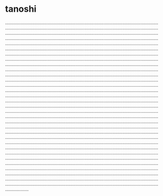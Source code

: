 # tanoshi

...................................................................................................................................................................................................................................................................................................................................................................................................................................................................................................................................................................................................................................................................................................................................................................................................................................................................................................................................................................................................................................................................................................................................................................................................................................................................................................................................................................................................................................................................................................................................................................................................................................................................................................................................................................................................................................................................................................................................................................................................................................................................................................................................................................................................................................................................................................................................................................................................................................................................................................................................................................................................................................................................................................................................................................................................................................................................................................................................................................................................................................................................................................................................................................................................................................................................................................................................................................................................................................................................................................................................................................................................................................................................................................................................................................................................................................................................................................................................................................................................................................................................................................................................................